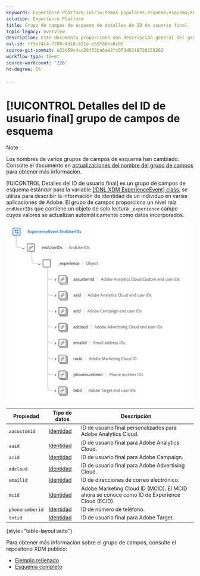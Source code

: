 ```yaml
---
keywords: Experience Platform;inicio;temas populares;esquema;esquema;XDM;ExperienceEvent;campos;esquemas;esquemas;diseño de esquema;grupo de campos;grupo de campos;enduserids;usuario final;usuario final;id;
solution: Experience Platform
title: Grupo de campos de esquema de detalles de ID de usuario final
topic-legacy: overview
description: Este documento proporciona una descripción general del grupo de campos de esquema Detalles del ID de usuario final .
exl-id: ff5b74f4-7700-4d10-821e-b50f80ea8c05
source-git-commit: e33d59c4ac28f55ba6ae2fc073d02f8738159263
workflow-type: tm+mt
source-wordcount: '226'
ht-degree: 5%

---
```



# [!UICONTROL Detalles del ID de usuario final] grupo de campos de esquema

>[!NOTE]
>
>Los nombres de varios grupos de campos de esquema han cambiado. Consulte el documento en [actualizaciones del nombre del grupo de campos](../name-updates.md) para obtener más información.

[!UICONTROL Detalles del ID de usuario final] es un grupo de campos de esquema estándar para la variable [[!DNL XDM ExperienceEvent] class](../../classes/experienceevent.md), se utiliza para describir la información de identidad de un individuo en varias aplicaciones de Adobe. El grupo de campos proporciona un nivel raíz `endUserIDs` que contiene un objeto de solo lectura `_experience` campo cuyos valores se actualizan automáticamente como datos incorporados.

<img src="../../images/field-groups/enduserids.png" width="700" /><br />

| Propiedad | Tipo de datos | Descripción |
| --- | --- | --- |
| `aacustomid` | [Identidad](../../data-types/identity.md) | ID de usuario final personalizados para Adobe Analytics Cloud. |
| `aaid` | [Identidad](../../data-types/identity.md) | ID de usuario final para Adobe Analytics Cloud. |
| `acid` | [Identidad](../../data-types/identity.md) | ID de usuario final para Adobe Campaign. |
| `adcloud` | [Identidad](../../data-types/identity.md) | ID de usuario final para Adobe Advertising Cloud. |
| `emailid` | [Identidad](../../data-types/identity.md) | ID de direcciones de correo electrónico. |
| `mcid` | [Identidad](../../data-types/identity.md) | Adobe Marketing Cloud ID (MCID). El MCID ahora se conoce como ID de Experience Cloud (ECID). |
| `phonenumberid` | [Identidad](../../data-types/identity.md) | ID de número de teléfono. |
| `tntid` | [Identidad](../../data-types/identity.md) | ID de usuario final para Adobe Target. |

{style=&quot;table-layout:auto&quot;}

Para obtener más información sobre el grupo de campos, consulte el repositorio XDM público:

* [Ejemplo rellenado](https://github.com/adobe/xdm/blob/master/components/fieldgroups/experience-event/experienceevent-enduserids.example.1.json)
* [Esquema completo](https://github.com/adobe/xdm/blob/master/components/fieldgroups/experience-event/experienceevent-enduserids.schema.json)
